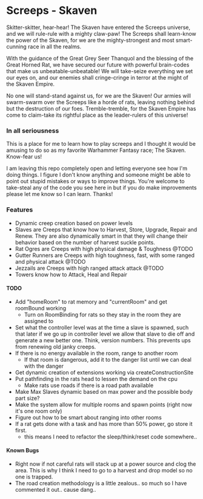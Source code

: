 # Screeps - Skaven

Skitter-skitter, hear-hear! The Skaven have entered the Screeps universe, and we will rule-rule with a mighty claw-paw! The Screeps shall learn-know the power of the Skaven, for we are the mighty-strongest and most smart-cunning race in all the realms.

With the guidance of the Great Grey Seer Thanquol and the blessing of the Great Horned Rat, we have secured our future with powerful brain-codes that make us unbeatable-unbeatable! We will take-seize everything we set our eyes on, and our enemies shall cringe-cringe in terror at the might of the Skaven Empire.

No one will stand-stand against us, for we are the Skaven! Our armies will swarm-swarm over the Screeps like a horde of rats, leaving nothing behind but the destruction of our foes. Tremble-tremble, for the Skaven Empire has come to claim-take its rightful place as the leader-rulers of this universe!

### In all seriousness

This is a place for me to learn how to play screeps and I thought it would be amusing to do so as my favorite Warhammer Fantasy race; The Skaven.  Know-fear us!  

I am leaving this repo completely open and letting everyone see how I'm doing things.  I figure I don't know anything and someone might be able to point out stupid mistakes or ways to improve things.  You're welcome to take-steal any of the code you see here in but if you do make improvements please let me know so I can learn.  Thanks!

### Features
- Dynamic creep creation based on power levels
- Slaves are Creeps that know how to Harvest, Store, Upgrade, Repair and Renew.  They are also dynamically smart in that they will change their behavior based on the number of harvest suckle points. 
- Rat Ogres are Creeps with high physical damage & Toughness @TODO
- Gutter Runners are Creeps with high toughness, fast, with some ranged and physical attack @TODO
- Jezzails are Creeps with high ranged attack attack @TODO
- Towers know how to Attack, Heal and Repair

#### TODO
- Add "homeRoom" to rat memory and "currentRoom" and get roomBound working
  - Turn on RoomBinding for rats so they stay in the room they are assigned to
- Set what the controller level was at the time a slave is spawned, such that later if we go up in controller level we allow that slave to die off and generate a new better one.  Think, version numbers.  This prevents ups from renewing old janky creeps.
- If there is no energy available in the room, range to another room
  - If that room is dangerous, add it to the danger list until we can deal with the danger
- Get dynamic creation of extensions working via createConstructionSite
- Put pathfinding in the rats head to lessen the demand on the cpu
  - Make rats use roads if there is a road path available
- Make Max Slaves dynamic based on max power and the possible body part size?
- Make the system allow for multiple rooms and spawn points (right now it's one room only)
- Figure out how to be smart about ranging into other rooms
- If a rat gets done with a task and has more than 50% power, go store it first.
  - this means I need to refactor the sleep/think/reset code somewhere..


#### Known Bugs
- Right now if not careful rats will stack up at a power source and clog the area.  This is why I think I need to go to a harvest and drop model so no one is trapped.
- The road creation methodology is a little zealous.. so much so I have commented it out.. cause dang.. 